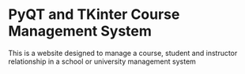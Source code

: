 # PyQT and TKinter Course Management System
This is a website designed to manage a course, student and instructor relationship in a school or university management system
